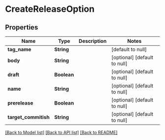 # CreateReleaseOption
## Properties

| Name | Type | Description | Notes |
|------------ | ------------- | ------------- | -------------|
| **tag\_name** | **String** |  | [default to null] |
| **body** | **String** |  | [optional] [default to null] |
| **draft** | **Boolean** |  | [optional] [default to null] |
| **name** | **String** |  | [optional] [default to null] |
| **prerelease** | **Boolean** |  | [optional] [default to null] |
| **target\_commitish** | **String** |  | [optional] [default to null] |

[[Back to Model list]](../README.md#documentation-for-models) [[Back to API list]](../README.md#documentation-for-api-endpoints) [[Back to README]](../README.md)

